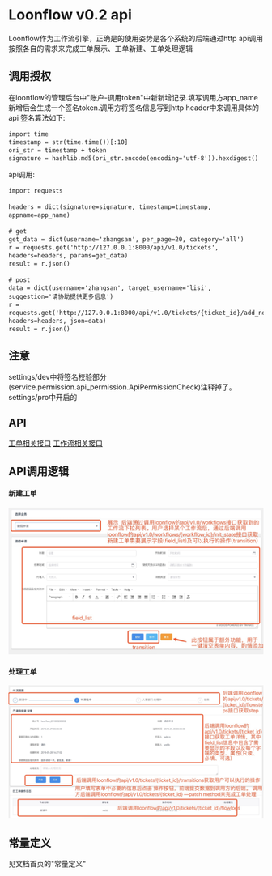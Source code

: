 # Loonflow v0.2 api
Loonflow作为工作流引擎，正确是的使用姿势是各个系统的后端通过http api调用按照各自的需求来完成工单展示、工单新建、工单处理逻辑
## 调用授权
在loonflow的管理后台中"账户-调用token"中新新增记录.填写调用方app_name新增后会生成一个签名token.调用方将签名信息写到http header中来调用具体的api
签名算法如下:
```
import time
timestamp = str(time.time())[:10]
ori_str = timestamp + token
signature = hashlib.md5(ori_str.encode(encoding='utf-8')).hexdigest()
```
api调用:
```
import requests

headers = dict(signature=signature, timestamp=timestamp, appname=app_name)

# get
get_data = dict(username='zhangsan', per_page=20, category='all')
r = requests.get('http://127.0.0.1:8000/api/v1.0/tickets', headers=headers, params=get_data)
result = r.json()

# post
data = dict(username='zhangsan', target_username='lisi', suggestion='请协助提供更多信息')
r = requests.get('http://127.0.0.1:8000/api/v1.0/tickets/{ticket_id}/add_node', headers=headers, json=data)
result = r.json()
```

## 注意
settings/dev中将签名校验部分(service.permission.api_permission.ApiPermissionCheck)注释掉了。settings/pro中开启的


## API
[工单相关接口](./ticket.md)
[工作流相关接口](./workflow.md)

## API调用逻辑
#### 新建工单
![admin_homapage](/docs/images/new_ticket.jpg)

#### 处理工单
![admin_homapage](/docs/images/handle_ticket.jpg)



## 常量定义
见文档首页的"常量定义"
